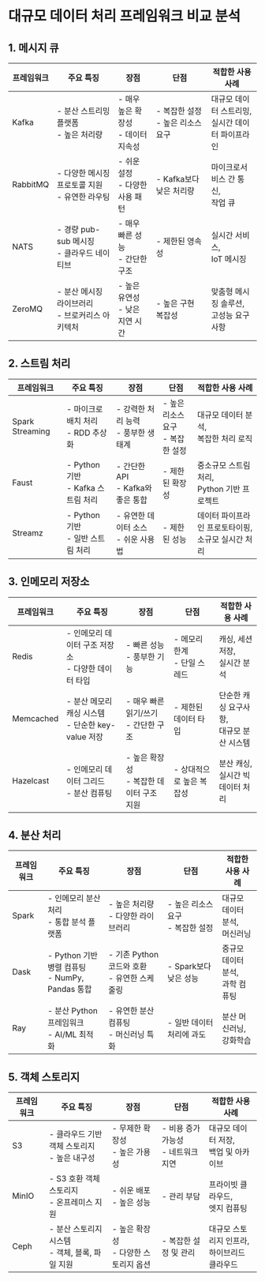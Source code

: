 # 대규모 데이터 처리 프레임워크 비교 분석

## 1. 메시지 큐

| 프레임워크 | 주요 특징 | 장점 | 단점 | 적합한 사용 사례 |
|------------|-----------|------|------|-------------------|
| Kafka | - 분산 스트리밍 플랫폼<br>- 높은 처리량 | - 매우 높은 확장성<br>- 데이터 지속성 | - 복잡한 설정<br>- 높은 리소스 요구 | 대규모 데이터 스트리밍,<br>실시간 데이터 파이프라인 |
| RabbitMQ | - 다양한 메시징 프로토콜 지원<br>- 유연한 라우팅 | - 쉬운 설정<br>- 다양한 사용 패턴 | - Kafka보다 낮은 처리량 | 마이크로서비스 간 통신,<br>작업 큐 |
| NATS | - 경량 pub-sub 메시징<br>- 클라우드 네이티브 | - 매우 빠른 성능<br>- 간단한 구조 | - 제한된 영속성 | 실시간 서비스,<br>IoT 메시징 |
| ZeroMQ | - 분산 메시징 라이브러리<br>- 브로커리스 아키텍처 | - 높은 유연성<br>- 낮은 지연 시간 | - 높은 구현 복잡성 | 맞춤형 메시징 솔루션,<br>고성능 요구 사항 |

## 2. 스트림 처리

| 프레임워크 | 주요 특징 | 장점 | 단점 | 적합한 사용 사례 |
|------------|-----------|------|------|-------------------|
| Spark Streaming | - 마이크로 배치 처리<br>- RDD 추상화 | - 강력한 처리 능력<br>- 풍부한 생태계 | - 높은 리소스 요구<br>- 복잡한 설정 | 대규모 데이터 분석,<br>복잡한 처리 로직 |
| Faust | - Python 기반<br>- Kafka 스트림 처리 | - 간단한 API<br>- Kafka와 좋은 통합 | - 제한된 확장성 | 중소규모 스트림 처리,<br>Python 기반 프로젝트 |
| Streamz | - Python 기반<br>- 일반 스트림 처리 | - 유연한 데이터 소스<br>- 쉬운 사용법 | - 제한된 성능 | 데이터 파이프라인 프로토타이핑,<br>소규모 실시간 처리 |

## 3. 인메모리 저장소

| 프레임워크 | 주요 특징 | 장점 | 단점 | 적합한 사용 사례 |
|------------|-----------|------|------|-------------------|
| Redis | - 인메모리 데이터 구조 저장소<br>- 다양한 데이터 타입 | - 빠른 성능<br>- 풍부한 기능 | - 메모리 한계<br>- 단일 스레드 | 캐싱, 세션 저장,<br>실시간 분석 |
| Memcached | - 분산 메모리 캐싱 시스템<br>- 단순한 key-value 저장 | - 매우 빠른 읽기/쓰기<br>- 간단한 구조 | - 제한된 데이터 타입 | 단순한 캐싱 요구사항,<br>대규모 분산 시스템 |
| Hazelcast | - 인메모리 데이터 그리드<br>- 분산 컴퓨팅 | - 높은 확장성<br>- 복잡한 데이터 구조 지원 | - 상대적으로 높은 복잡성 | 분산 캐싱,<br>실시간 빅데이터 처리 |

## 4. 분산 처리

| 프레임워크 | 주요 특징 | 장점 | 단점 | 적합한 사용 사례 |
|------------|-----------|------|------|-------------------|
| Spark | - 인메모리 분산 처리<br>- 통합 분석 플랫폼 | - 높은 처리량<br>- 다양한 라이브러리 | - 높은 리소스 요구<br>- 복잡한 설정 | 대규모 데이터 분석,<br>머신러닝 |
| Dask | - Python 기반 병렬 컴퓨팅<br>- NumPy, Pandas 통합 | - 기존 Python 코드와 호환<br>- 유연한 스케줄링 | - Spark보다 낮은 성능 | 중규모 데이터 분석,<br>과학 컴퓨팅 |
| Ray | - 분산 Python 프레임워크<br>- AI/ML 최적화 | - 유연한 분산 컴퓨팅<br>- 머신러닝 특화 | - 일반 데이터 처리에 과도 | 분산 머신러닝,<br>강화학습 |

## 5. 객체 스토리지

| 프레임워크 | 주요 특징 | 장점 | 단점 | 적합한 사용 사례 |
|------------|-----------|------|------|-------------------|
| S3 | - 클라우드 기반 객체 스토리지<br>- 높은 내구성 | - 무제한 확장성<br>- 높은 가용성 | - 비용 증가 가능성<br>- 네트워크 지연 | 대규모 데이터 저장,<br>백업 및 아카이브 |
| MinIO | - S3 호환 객체 스토리지<br>- 온프레미스 지원 | - 쉬운 배포<br>- 높은 성능 | - 관리 부담 | 프라이빗 클라우드,<br>엣지 컴퓨팅 |
| Ceph | - 분산 스토리지 시스템<br>- 객체, 블록, 파일 지원 | - 높은 확장성<br>- 다양한 스토리지 옵션 | - 복잡한 설정 및 관리 | 대규모 스토리지 인프라,<br>하이브리드 클라우드 |

